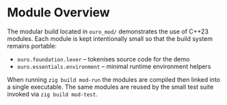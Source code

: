 # Module Overview

The modular build located in `ouro_mod/` demonstrates the use of
C++23 modules.  Each module is kept intentionally small so that the
build system remains portable:

* `ouro.foundation.lexer` – tokenises source code for the demo
* `ouro.essentials.environment` – minimal runtime environment helpers

When running `zig build mod-run` the modules are compiled then linked
into a single executable.  The same modules are reused by the small
test suite invoked via `zig build mod-test`.
